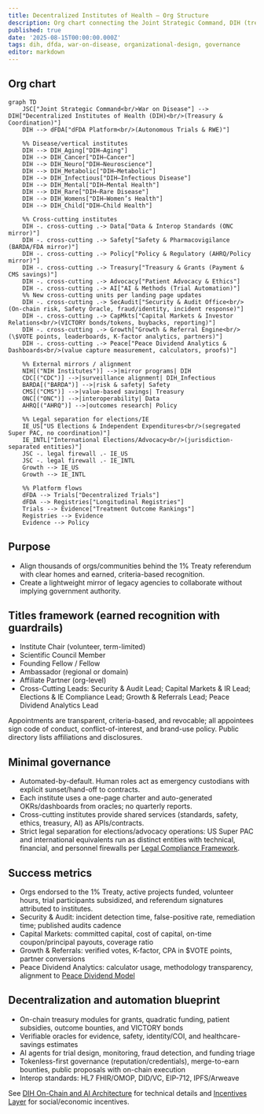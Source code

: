 ```yaml
---
title: Decentralized Institutes of Health — Org Structure
description: Org chart connecting the Joint Strategic Command, DIH (treasury), dFDA platform, decentralized sub-institutes (including Aging), and mirrors of legacy agencies to align communities behind the 1% Treaty referendum.
published: true
date: '2025-08-15T00:00:00.000Z'
tags: dih, dfda, war-on-disease, organizational-design, governance
editor: markdown
---
```


## Org chart

```mermaid
graph TD
    JSC["Joint Strategic Command<br/>War on Disease"] --> DIH["Decentralized Institutes of Health (DIH)<br/>(Treasury & Coordination)"]
    DIH --> dFDA["dFDA Platform<br/>(Autonomous Trials & RWE)"]

    %% Disease/vertical institutes
    DIH --> DIH_Aging["DIH–Aging"]
    DIH --> DIH_Cancer["DIH–Cancer"]
    DIH --> DIH_Neuro["DIH–Neuroscience"]
    DIH --> DIH_Metabolic["DIH–Metabolic"]
    DIH --> DIH_Infectious["DIH–Infectious Disease"]
    DIH --> DIH_Mental["DIH–Mental Health"]
    DIH --> DIH_Rare["DIH–Rare Disease"]
    DIH --> DIH_Womens["DIH–Women’s Health"]
    DIH --> DIH_Child["DIH–Child Health"]

    %% Cross-cutting institutes
    DIH -. cross-cutting .-> Data["Data & Interop Standards (ONC mirror)"]
    DIH -. cross-cutting .-> Safety["Safety & Pharmacovigilance (BARDA/FDA mirror)"]
    DIH -. cross-cutting .-> Policy["Policy & Regulatory (AHRQ/Policy mirror)"]
    DIH -. cross-cutting .-> Treasury["Treasury & Grants (Payment & CMS savings)"]
    DIH -. cross-cutting .-> Advocacy["Patient Advocacy & Ethics"]
    DIH -. cross-cutting .-> AI["AI & Methods (Trial Automation)"]
    %% New cross-cutting units per landing page updates
    DIH -. cross-cutting .-> SecAudit["Security & Audit Office<br/>(On-chain risk, Safety Oracle, fraud/identity, incident response)"]
    DIH -. cross-cutting .-> CapMkts["Capital Markets & Investor Relations<br/>(VICTORY bonds/tokens, buybacks, reporting)"]
    DIH -. cross-cutting .-> Growth["Growth & Referral Engine<br/>(\$VOTE points, leaderboards, K-factor analytics, partners)"]
    DIH -. cross-cutting .-> Peace["Peace Dividend Analytics & Dashboards<br/>(value capture measurement, calculators, proofs)"]

    %% External mirrors / alignment
    NIH[("NIH Institutes")] -->|mirror programs| DIH
    CDC[("CDC")] -->|surveillance alignment| DIH_Infectious
    BARDA[("BARDA")] -->|risk & safety| Safety
    CMS[("CMS")] -->|value-based savings| Treasury
    ONC[("ONC")] -->|interoperability| Data
    AHRQ[("AHRQ")] -->|outcomes research| Policy

    %% Legal separation for elections/IE
    IE_US["US Elections & Independent Expenditures<br/>(segregated Super PAC, no coordination)"]
    IE_INTL["International Elections/Advocacy<br/>(jurisdiction-separated entities)"]
    JSC -. legal firewall .- IE_US
    JSC -. legal firewall .- IE_INTL
    Growth --> IE_US
    Growth --> IE_INTL

    %% Platform flows
    dFDA --> Trials["Decentralized Trials"]
    dFDA --> Registries["Longitudinal Registries"]
    Trials --> Evidence["Treatment Outcome Rankings"]
    Registries --> Evidence
    Evidence --> Policy
```

## Purpose

- Align thousands of orgs/communities behind the 1% Treaty referendum with clear homes and earned, criteria-based recognition.
- Create a lightweight mirror of legacy agencies to collaborate without implying government authority.

## Titles framework (earned recognition with guardrails)

- Institute Chair (volunteer, term-limited)
- Scientific Council Member
- Founding Fellow / Fellow
- Ambassador (regional or domain)
- Affiliate Partner (org-level)
- Cross-Cutting Leads: Security & Audit Lead; Capital Markets & IR Lead; Elections & IE Compliance Lead; Growth & Referrals Lead; Peace Dividend Analytics Lead

Appointments are transparent, criteria-based, and revocable; all appointees sign code of conduct, conflict-of-interest, and brand-use policy. Public directory lists affiliations and disclosures.

## Minimal governance

- Automated-by-default. Human roles act as emergency custodians with explicit sunset/hand-off to contracts.
- Each institute uses a one-page charter and auto-generated OKRs/dashboards from oracles; no quarterly reports.
- Cross-cutting institutes provide shared services (standards, safety, ethics, treasury, AI) as APIs/contracts.
- Strict legal separation for elections/advocacy operations: US Super PAC and international equivalents run as distinct entities with technical, financial, and personnel firewalls per [Legal Compliance Framework](../legal-compliance-framework.md).

## Success metrics

- Orgs endorsed to the 1% Treaty, active projects funded, volunteer hours, trial participants subsidized, and referendum signatures attributed to institutes.
- Security & Audit: incident detection time, false-positive rate, remediation time; published audits cadence
- Capital Markets: committed capital, cost of capital, on-time coupon/principal payouts, coverage ratio
- Growth & Referrals: verified votes, K-factor, CPA in \$VOTE points, partner conversions
- Peace Dividend Analytics: calculator usage, methodology transparency, alignment to [Peace Dividend Model](../../economic-models/peace-dividend-value-capture.md)


## Decentralization and automation blueprint

- On-chain treasury modules for grants, quadratic funding, patient subsidies, outcome bounties, and VICTORY bonds
- Verifiable oracles for evidence, safety, identity/COI, and healthcare-savings estimates
- AI agents for trial design, monitoring, fraud detection, and funding triage
- Tokenless-first governance (reputation/credentials), merge-to-earn bounties, public proposals with on-chain execution
- Interop standards: HL7 FHIR/OMOP, DID/VC, EIP-712, IPFS/Arweave

See [DIH On-Chain and AI Architecture](../../architecture/dih-onchain-architecture.md) for technical details and [Incentives Layer](../incentives-layer.md) for social/economic incentives.




